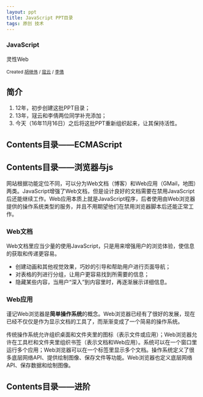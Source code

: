 ```yaml
---
layout: ppt
title: JavaScript PPT目录
tags: 原创 技术
---
```


<section>
    <section>
        <h1>JavaScript</h1>
        <p>灵性Web</p>
        <p>
            <small>
                Created
                <a href="/">胡继伟</a> /
                <a href="http://weibo.com/koopkng" target="_blank">寇云</a> /
                <a href="http://weibo.com/liqian0008" target="_blank">李倩</a>
            </small>
        </p>
    </section>
    <section>
        <h2>简介</h2>
        <ol>
            <li>12年，初步创建这批PPT目录；</li>
            <li>13年，冦云和李倩两位同学补充添加；</li>
            <li>今天（16年11月16日）之后将这批PPT重新组织起来，让其保持活性。</li>
        </ol>
    </section>
</section>
<section>
    <section>
        <h2>Contents目录——ECMAScript</h2>
        <ol style="width: 600px">
        </ol>
        <ol style="display:none;">
            <li><a href="intro.html">JavaScript简介</a></li>
            <li><a href="employ.html">在HTML中使用JavaScript</a></li>
            <li><a href="basic.html">基本概念</a></li>
            <li><a href="scope.html">变量、作用域和内存问题</a></li>
            <li><a href="ref.html">引用类型</a></li>
            <li><a href="oo.html">面向对象的程序设计</a></li>
            <li><a href="expressions.html">函数表达式</a></li>
            <li><a href="lexical.php">词法结构</a></li>
            <li><a href="object.php">对象</a></li>
            <li><a href="array.php">数组</a></li>
            <li><a href="client.html">客户端检测</a></li>
            <li><a href="json.html">JSON</a></li>
            <li><a href="ajax.html">Ajax与Comet</a></li>
            <li><a href="xml.php">JavaScript与XML</a></li>
            <li><a href="e4x.php">E4X</a></li>
            <li><a href="advance.php">高级技巧</a></li>
            <li><a href="offline.php">离线应用与客户端存储</a></li>
            <li><a href="practice.php">最佳实践</a></li>
            <li><a href="rising.php">新兴的API</a></li>
        </ol>
    </section>
</section>
<section>
    <section>
        <h2>Contents目录——浏览器与js</h2>
        <ol style="width: 600px">
        </ol>
        <ol style="display:none;">
            <li><a href="bom.html">BOM</a></li>
            <li><a href="client.html">客户端检测</a></li>
            <li><a href="dom.html">DOM</a></li>
            <li><a href="dom2.html">DOM扩展</a></li>
            <li><a href="dom3.html">DOM2 和 DOM3</a></li>
            <li><a href="event.html">事件</a></li>
            <li><a href="form.html">表单脚本</a></li>
            <li><a href="error.php">错误处理与调试</a></li>
        </ol>
    </section>
    <section>
        <p>网站根据功能定位不同，可以分为Web文档（博客）和Web应用（GMail，地图）两类。JavaScript增强了Web文档，但是设计良好的文档需要在禁用JavaScript后还能继续工作。Web应用本质上就是JavaScript程序，后者使用由Web浏览器提供的操作系统类型的服务，并且不用期望他们在禁用浏览器脚本后还能正常工作。</p>
    </section>
    <section>
        <h3>Web文档</h3>
        <p>Web文档里应当少量的使用JavaScript，只是用来增强用户的浏览体验，使信息的获取和传递更容易。</p>
        <ul>
            <li>创建动画和其他视觉效果，巧妙的引导和帮助用户进行页面导航；</li>
            <li>对表格的列进行分组，让用户更容易找到所需要的信息；</li>
            <li>隐藏某些内容，当用户“深入”到内容里时，再逐渐展示详细信息。</li>
        </ul>
    </section>
    <section>
        <h3>Web应用</h3>
        <p>谨记Web浏览器是<strong>简单操作系统</strong>的概念。Web浏览器已经有了很好的发展，现在已经不仅仅是作为显示文档的工具了，而渐渐变成了一个简易的操作系统。</p>
        <p>传统操作系统允许组织桌面和文件夹里的图标（表示文件或应用）；Web浏览器允许在工具栏和文件夹里组织书签（表示文档和Web应用）。系统可以在一个窗口里运行多个应用；Web浏览器可以在一个标签里显示多个文档。操作系统定义了很多底层网络API、提供绘制图像、保存文件等功能。Web浏览器也定义底层网络API、保存数据和绘制图像。</p>
    </section>
</section>
<section>
    <section>
        <h2>Contents目录——进阶</h2>
        <ol style="width: 600px">
        </ol>
        <ol style="display:none;">
            <li><a href="canvas.html">CANVAS</a></li>
            <li><a href="html5.html">HTML5脚本编程</a></li>
            <li><a href="error.html">错误处理与调试</a></li>
            <li><a href="xml.html">XML</a></li>
            <li><a href="json.html">json</a></li>
            <li><a href="ajax.html">ajax</a></li>
            <li><a href="bestpractices.html">最佳实践</a></li>
            <li><a href="newapi.html">新兴的API</a></li>
        </ol>
    </section>
</section>
